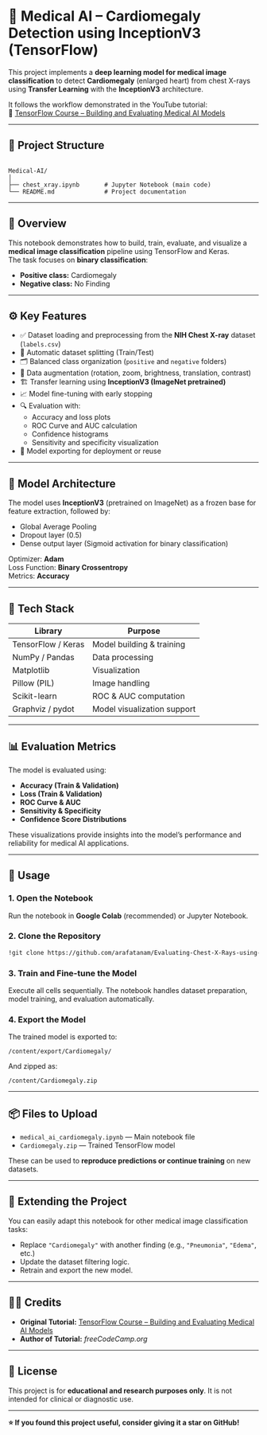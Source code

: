 # 🧠 Medical AI – Cardiomegaly Detection using InceptionV3 (TensorFlow)

This project implements a **deep learning model for medical image classification** to detect **Cardiomegaly** (enlarged heart) from chest X-rays using **Transfer Learning** with the **InceptionV3** architecture.  

It follows the workflow demonstrated in the YouTube tutorial:  
🎥 [TensorFlow Course – Building and Evaluating Medical AI Models](https://www.youtube.com/watch?v=8m3LvPg8EuI)

---

## 📁 Project Structure

```

Medical-AI/
│
├── chest_xray.ipynb       # Jupyter Notebook (main code)
└── README.md              # Project documentation

````

---

## 🧩 Overview

This notebook demonstrates how to build, train, evaluate, and visualize a **medical image classification** pipeline using TensorFlow and Keras.  
The task focuses on **binary classification**:
- **Positive class:** Cardiomegaly  
- **Negative class:** No Finding  

---

## ⚙️ Key Features

- ✅ Dataset loading and preprocessing from the **NIH Chest X-ray** dataset (`labels.csv`)
- 🧪 Automatic dataset splitting (Train/Test)
- 🗂️ Balanced class organization (`positive` and `negative` folders)
- 🔄 Data augmentation (rotation, zoom, brightness, translation, contrast)
- 🏗️ Transfer learning using **InceptionV3 (ImageNet pretrained)**
- 📈 Model fine-tuning with early stopping
- 🔍 Evaluation with:
  - Accuracy and loss plots  
  - ROC Curve and AUC calculation  
  - Confidence histograms  
  - Sensitivity and specificity visualization
- 💾 Model exporting for deployment or reuse

---

## 🧠 Model Architecture

The model uses **InceptionV3** (pretrained on ImageNet) as a frozen base for feature extraction, followed by:

- Global Average Pooling
- Dropout layer (0.5)
- Dense output layer (Sigmoid activation for binary classification)

Optimizer: **Adam**  
Loss Function: **Binary Crossentropy**  
Metrics: **Accuracy**

---

## 🧰 Tech Stack

| Library | Purpose |
|----------|----------|
| TensorFlow / Keras | Model building & training |
| NumPy / Pandas | Data processing |
| Matplotlib | Visualization |
| Pillow (PIL) | Image handling |
| Scikit-learn | ROC & AUC computation |
| Graphviz / pydot | Model visualization support |

---

## 📊 Evaluation Metrics

The model is evaluated using:
- **Accuracy (Train & Validation)**
- **Loss (Train & Validation)**
- **ROC Curve & AUC**
- **Sensitivity & Specificity**
- **Confidence Score Distributions**

These visualizations provide insights into the model’s performance and reliability for medical AI applications.

---

## 🧪 Usage

### 1. Open the Notebook
Run the notebook in **Google Colab** (recommended) or Jupyter Notebook.

### 2. Clone the Repository
```bash
!git clone https://github.com/arafatanam/Evaluating-Chest-X-Rays-using-TensorFlow.git
````

### 3. Train and Fine-tune the Model

Execute all cells sequentially.
The notebook handles dataset preparation, model training, and evaluation automatically.

### 4. Export the Model

The trained model is exported to:

```
/content/export/Cardiomegaly/
```

And zipped as:

```
/content/Cardiomegaly.zip
```

---

## 📦 Files to Upload

* `medical_ai_cardiomegaly.ipynb` — Main notebook file
* `Cardiomegaly.zip` — Trained TensorFlow model

These can be used to **reproduce predictions or continue training** on new datasets.

---

## 🚀 Extending the Project

You can easily adapt this notebook for other medical image classification tasks:

* Replace `"Cardiomegaly"` with another finding (e.g., `"Pneumonia"`, `"Edema"`, etc.)
* Update the dataset filtering logic.
* Retrain and export the new model.

---

## 🧑‍🎓 Credits

* **Original Tutorial:** [TensorFlow Course – Building and Evaluating Medical AI Models](https://www.youtube.com/watch?v=8m3LvPg8EuI)
* **Author of Tutorial:** *freeCodeCamp.org*

---

## 📜 License

This project is for **educational and research purposes only**.
It is not intended for clinical or diagnostic use.

---

**⭐ If you found this project useful, consider giving it a star on GitHub!**